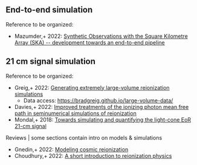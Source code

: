 ## End-to-end simulation
Reference to be organized:
* Mazumder,+ 2022: [Synthetic Observations with the Square Kilometre Array (SKA) -- development towards an end-to-end pipeline](https://ui.adsabs.harvard.edu/abs/2022arXiv221104302M)


## 21 cm signal simulation
Reference to be organized:
* Greig,+ 2022: [Generating extremely large-volume reionization simulations](https://ui.adsabs.harvard.edu/abs/2022MNRAS.516.5588G)
  * Data access: https://bradgreig.github.io/large-volume-data/
* Davies,+ 2022: [Improved treatments of the ionizing photon mean free path in seminumerical simulations of reionization](https://ui.adsabs.harvard.edu/abs/2022MNRAS.514.1302D)
* Mondal,+ 2018: [Towards simulating and quantifying the light-cone EoR 21-cm signal](https://ui.adsabs.harvard.edu/abs/2018MNRAS.474.1390M)

Reviews | some sections contain intro on models & simulations
* Gnedin,+ 2022: [Modeling cosmic reionization](https://ui.adsabs.harvard.edu/abs/2022LRCA....8....3G)
* Choudhury,+ 2022: [A short introduction to reionization physics](https://ui.adsabs.harvard.edu/abs/2022GReGr..54..102C)
